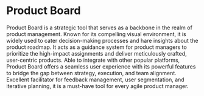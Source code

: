 # Product Board

Product Board is a strategic tool that serves as a backbone in the realm of product management. Known for its compelling visual environment, it is widely used to cater decision-making processes and hare insights about the product roadmap. It acts as a guidance system for product managers to prioritize the high-impact assignments and deliver meticulously crafted, user-centric products. Able to integrate with other popular platforms, Product Board offers a seamless user experience with its powerful features to bridge the gap between strategy, execution, and team alignment. Excellent facilitator for feedback management, user segmentation, and iterative planning, it is a must-have tool for every agile product manager.